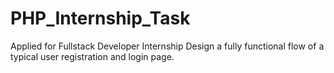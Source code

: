 # PHP_Internship_Task
Applied for Fullstack Developer Internship
Design a fully functional flow of a typical user registration and login page.
